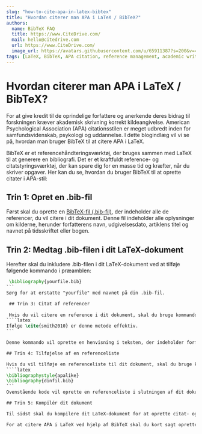 ```yaml
---
slug: "how-to-cite-apa-in-latex-bibtex"
title: "Hvordan citerer man APA i LaTeX / BibTeX?"
authors:
  name: BibTeX FAQ
  title: https://www.CiteDrive.com/
  mail: hello@citedrive.com
  url: https://www.CiteDrive.com/
  image_url: https://avatars.githubusercontent.com/u/65911387?s=200&v=4
tags: [LaTeX, BibTeX, APA citation, reference management, academic writing]
---
```


# Hvordan citerer man APA i LaTeX / BibTeX?

For at give kredit til de oprindelige forfattere og anerkende deres bidrag til forskningen kræver akademisk skrivning korrekt kildeangivelse. American Psychological Association (APA) citationsstilen er meget udbredt inden for samfundsvidenskab, psykologi og uddannelse. I dette blogindlæg vil vi se på, hvordan man bruger BibTeX til at citere APA i LaTeX.

BibTeX er et referencehåndteringsværktøj, der bruges sammen med LaTeX til at generere en bibliografi. Det er et kraftfuldt reference- og citatstyringsværktøj, der kan spare dig for en masse tid og kræfter, når du skriver opgaver. Her kan du se, hvordan du bruger BibTeX til at oprette citater i APA-stil:

## Trin 1: Opret en .bib-fil

Først skal du oprette en [BibTeX-fil (.bib-fil)](/), der indeholder alle de referencer, du vil citere i dit dokument. Denne fil indeholder alle oplysninger om kilderne, herunder forfatterens navn, udgivelsesdato, artiklens titel og navnet på tidsskriftet eller bogen.

## Trin 2: Medtag .bib-filen i dit LaTeX-dokument

Herefter skal du inkludere .bib-filen i dit LaTeX-dokument ved at tilføje følgende kommando i præamblen:

````latex
 \bibliography{yourfile.bib}
```
Sørg for at erstatte "yourfile" med navnet på din .bib-fil.

 ## Trin 3: Citat af referencer
 
 Hvis du vil citere en reference i dit dokument, skal du bruge kommandoen `\cite{}` med den nøgle, der svarer til referencen i din .bib-fil. For eksempel:
````latex
Ifølge \cite{smith2010} er denne metode effektiv.
```

Denne kommando vil oprette en henvisning i teksten, der indeholder forfatterens navn og udgivelsesåret, f.eks. (Smith, 2010).

## Trin 4: Tilføjelse af en referenceliste

Hvis du vil tilføje en referenceliste til dit dokument, skal du bruge kommandoen `\bibliographystyle{}` til at angive stilen for bibliografien, efterfulgt af kommandoen `\bibliography{}` til at angive .bib-filen:
````latex
\bibliographystyle{apalike} 
\bibliography{dinfil.bib}
```
Ovenstående kode vil oprette en referenceliste i slutningen af dit dokument i APA-stil.    

## Trin 5: Kompilér dit dokument

Til sidst skal du kompilere dit LaTeX-dokument for at oprette citat- og referencelisten.

For at citere APA i LaTeX ved hjælp af BibTeX skal du kort sagt oprette en .bib-fil med alle referencerne, inkludere .bib-filen i dit LaTeX-dokument, bruge kommandoen `\cite{}` til at citere referencer og bruge kommandoerne `\bibliographystyle{}` og `\bibliography{}` til at oprette en referenceliste. Med disse trin kan du nemt administrere og citere dine referencer i APA-stil, mens du skriver dine akademiske artikler.